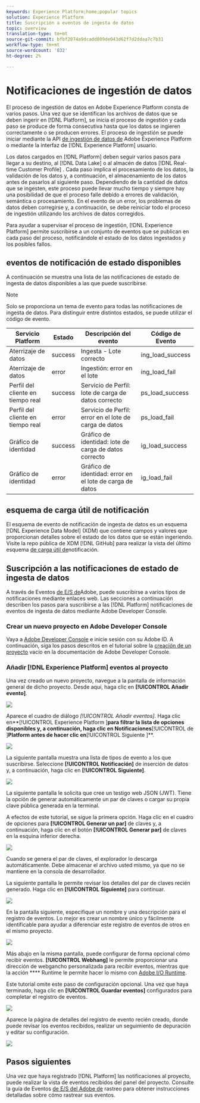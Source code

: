 ```yaml
---
keywords: Experience Platform;home;popular topics
solution: Experience Platform
title: Suscripción a eventos de ingesta de datos
topic: overview
translation-type: tm+mt
source-git-commit: bfbf2074a9dcadd809de043d62f7d2ddaa7c7b31
workflow-type: tm+mt
source-wordcount: '832'
ht-degree: 2%

---
```



# Notificaciones de ingestión de datos

El proceso de ingestión de datos en Adobe Experience Platform consta de varios pasos. Una vez que se identifican los archivos de datos que se deben ingerir en [!DNL Platform], se inicia el proceso de ingestión y cada paso se produce de forma consecutiva hasta que los datos se ingieren correctamente o se producen errores. El proceso de ingestión se puede iniciar mediante la API [de ingestión de datos de](https://www.adobe.io/apis/experienceplatform/home/api-reference.html#!acpdr/swagger-specs/ingest-api.yaml) Adobe Experience Platform o mediante la interfaz de [!DNL Experience Platform] usuario.

Los datos cargados en [!DNL Platform] deben seguir varios pasos para llegar a su destino, al [!DNL Data Lake] o al almacén de datos [!DNL Real-time Customer Profile] . Cada paso implica el procesamiento de los datos, la validación de los datos y, a continuación, el almacenamiento de los datos antes de pasarlos al siguiente paso. Dependiendo de la cantidad de datos que se ingesten, este proceso puede llevar mucho tiempo y siempre hay una posibilidad de que el proceso falle debido a errores de validación, semántica o procesamiento. En el evento de un error, los problemas de datos deben corregirse y, a continuación, se debe reiniciar todo el proceso de ingestión utilizando los archivos de datos corregidos.

Para ayudar a supervisar el proceso de ingestión, [!DNL Experience Platform] permite suscribirse a un conjunto de eventos que se publican en cada paso del proceso, notificándole el estado de los datos ingestados y los posibles fallos.

## eventos de notificación de estado disponibles

A continuación se muestra una lista de las notificaciones de estado de ingesta de datos disponibles a las que puede suscribirse.

>[!NOTE]
>
>Solo se proporciona un tema de evento para todas las notificaciones de ingesta de datos. Para distinguir entre distintos estados, se puede utilizar el código de evento.

| Servicio Platform | Estado | Descripción del evento | Código de Evento |
| ---------------- | ------ | ----------------- | ---------- |
| Aterrizaje de datos | success | Ingesta - Lote correcto | ing_load_success |
| Aterrizaje de datos | error | Ingestión: error en el lote | ing_load_fail |
| Perfil del cliente en tiempo real | success | Servicio de Perfil: lote de carga de datos correcto | ps_load_success |
| Perfil del cliente en tiempo real | error | Servicio de Perfil: error en el lote de carga de datos | ps_load_fail |
| Gráfico de identidad | success | Gráfico de identidad: lote de carga de datos correcto | ig_load_success |
| Gráfico de identidad | error | Gráfico de identidad: error en el lote de carga de datos | ig_load_fail |

## esquema de carga útil de notificación

El esquema de evento de notificación de ingesta de datos es un esquema [!DNL Experience Data Model] (XDM) que contiene campos y valores que proporcionan detalles sobre el estado de los datos que se están ingeriendo. Visite la repo pública de XDM [!DNL GitHub] para realizar la vista del último esquema [de carga útil de](https://github.com/adobe/xdm/blob/master/schemas/common/notifications/ingestion.schema.json)notificación.

## Suscripción a las notificaciones de estado de ingesta de datos

A través de Eventos [de E/S de](https://www.adobe.io/apis/experienceplatform/events.html)Adobe, puede suscribirse a varios tipos de notificaciones mediante enlaces web. Las secciones a continuación describen los pasos para suscribirse a las [!DNL Platform] notificaciones de eventos de ingesta de datos mediante Adobe Developer Console.

### Crear un nuevo proyecto en Adobe Developer Console

Vaya a [Adobe Developer Console](https://www.adobe.com/go/devs_console_ui) e inicie sesión con su Adobe ID. A continuación, siga los pasos descritos en el tutorial sobre la [creación de un proyecto](https://www.adobe.io/apis/experienceplatform/console/docs.html#!AdobeDocs/adobeio-console/master/projects-empty.md) vacío en la documentación de Adobe Developer Console.

### Añadir [!DNL Experience Platform] eventos al proyecto

Una vez creado un nuevo proyecto, navegue a la pantalla de información general de dicho proyecto. Desde aquí, haga clic en **[!UICONTROL Añadir evento]**.

![](../images/quality/subscribe-events/add-event-button.png)

Aparece el cuadro de diálogo _[!UICONTROL Añadir eventos]_. Haga clic en**[!UICONTROL  Experience Platform ]**para filtrar la lista de opciones disponibles y, a continuación, haga clic en Notificaciones**[!UICONTROL  de ]**Platform antes de hacer clic en**[!UICONTROL  Siguiente ]**.

![](../images/quality/subscribe-events/select-platform-events.png)

La siguiente pantalla muestra una lista de tipos de evento a los que suscribirse. Seleccione **[!UICONTROL Notificación]** de inserción de datos y, a continuación, haga clic en **[!UICONTROL Siguiente]**.

![](../images/quality/subscribe-events/choose-event-subscriptions.png)

La siguiente pantalla le solicita que cree un testigo web JSON (JWT). Tiene la opción de generar automáticamente un par de claves o cargar su propia clave pública generada en la terminal.

A efectos de este tutorial, se sigue la primera opción. Haga clic en el cuadro de opciones para **[!UICONTROL Generar un par]** de claves y, a continuación, haga clic en el botón **[!UICONTROL Generar par]** de claves en la esquina inferior derecha.

![](../images/quality/subscribe-events/generate-keypair.png)

Cuando se genera el par de claves, el explorador lo descarga automáticamente. Debe almacenar el archivo usted mismo, ya que no se mantiene en la consola de desarrollador.

La siguiente pantalla le permite revisar los detalles del par de claves recién generado. Haga clic en **[!UICONTROL Siguiente]** para continuar.

![](../images/quality/subscribe-events/keypair-generated.png)

En la pantalla siguiente, especifique un nombre y una descripción para el registro de eventos. Lo mejor es crear un nombre único y fácilmente identificable para ayudar a diferenciar este registro de eventos de otros en el mismo proyecto.

![](../images/quality/subscribe-events/registration-details.png)

Más abajo en la misma pantalla, puede configurar de forma opcional cómo recibir eventos. **[!UICONTROL Webhang]** le permite proporcionar una dirección de webgancho personalizada para recibir eventos, mientras que la acción **** Runtime le permite hacer lo mismo con [Adobe I/O Runtime](https://www.adobe.io/apis/experienceplatform/runtime/docs.html).

Este tutorial omite este paso de configuración opcional. Una vez que haya terminado, haga clic en **[!UICONTROL Guardar eventos]** configurados para completar el registro de eventos.

![](../images/quality/subscribe-events/receive-events.png)

Aparece la página de detalles del registro de evento recién creado, donde puede revisar los eventos recibidos, realizar un seguimiento de depuración y editar su configuración.

![](../images/quality/subscribe-events/registration-complete.png)

## Pasos siguientes

Una vez que haya registrado [!DNL Platform] las notificaciones al proyecto, puede realizar la vista de eventos recibidos del panel del proyecto. Consulte la guía de Eventos [de E/S del Adobe de](https://www.adobe.io/apis/experienceplatform/events/docs.html#!adobedocs/adobeio-events/master/support/tracing.md) rastreo para obtener instrucciones detalladas sobre cómo rastrear sus eventos.
